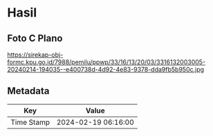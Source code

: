 # Hasil

## Foto C Plano

https://sirekap-obj-formc.kpu.go.id/7988/pemilu/ppwp/33/16/13/20/03/3316132003005-20240214-194035--e400738d-4d92-4e83-9378-dda9fb5b950c.jpg


## Metadata

| Key        | Value               |
| ---------- | ------------------- |
| Time Stamp | 2024-02-19 06:16:00 |



